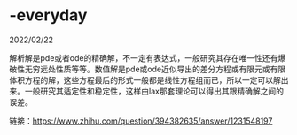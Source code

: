 # -everyday
2022/02/22

解析解是pde或者ode的精确解，不一定有表达式，一般研究其存在唯一性还有爆破性无穷远处性质等等。数值解是pde或ode近似导出的差分方程或有限元或有限体积方程的解，这些方程最后的形式一般都是线性方程组而已，所以一定可以解出来。一般研究其适定性和稳定性，这样由lax那套理论可以得出其跟精确解之间的误差。

链接：https://www.zhihu.com/question/394382635/answer/1231548197

